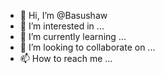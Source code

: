 - 👋 Hi, I’m @Basushaw
- 👀 I’m interested in ...
- 🌱 I’m currently learning ...
- 💞️ I’m looking to collaborate on ...
- 📫 How to reach me ...

<!---
Basushaw/Basushaw is a ✨ special ✨ repository because its `README.md` (this file) appears on your GitHub profile.
You can click the Preview link to take a look at your changes.
--->
